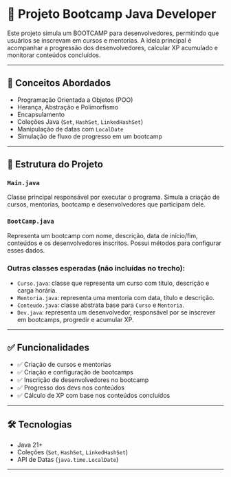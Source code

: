 # 🚀 Projeto Bootcamp Java Developer

Este projeto simula um BOOTCAMP para desenvolvedores, permitindo que usuários se inscrevam em  cursos e mentorias. A ideia principal é acompanhar a progressão dos desenvolvedores, calcular XP acumulado e monitorar conteúdos concluídos.

---

## 🧠 Conceitos Abordados

- Programação Orientada a Objetos (POO)
- Herança, Abstração e Polimorfismo
- Encapsulamento
- Coleções Java (`Set`, `HashSet`, `LinkedHashSet`)
- Manipulação de datas com `LocalDate`
- Simulação de fluxo de progresso em um bootcamp

---

## 📂 Estrutura do Projeto

### `Main.java`
Classe principal responsável por executar o programa. Simula a criação de cursos, mentorias, bootcamp e desenvolvedores que participam dele.

### `BootCamp.java`
Representa um bootcamp com nome, descrição, data de início/fim, conteúdos e os desenvolvedores inscritos. Possui métodos para configurar esses dados.

### Outras classes esperadas (não incluídas no trecho):
- `Curso.java`: classe que representa um curso com título, descrição e carga horária.
- `Mentoria.java`: representa uma mentoria com data, título e descrição.
- `Conteudo.java`: classe abstrata base para `Curso` e `Mentoria`.
- `Dev.java`: representa um desenvolvedor, responsável por se inscrever em bootcamps, progredir e acumular XP.

---

## ✅ Funcionalidades

- ✅ Criação de cursos e mentorias
- ✅ Criação e configuração de bootcamps
- ✅ Inscrição de desenvolvedores no bootcamp
- ✅ Progresso dos devs nos conteúdos
- ✅ Cálculo de XP com base nos conteúdos concluídos

---

## 🛠️ Tecnologias

- Java 21+
- Coleções (`Set`, `HashSet`, `LinkedHashSet`)
- API de Datas (`java.time.LocalDate`)

---
